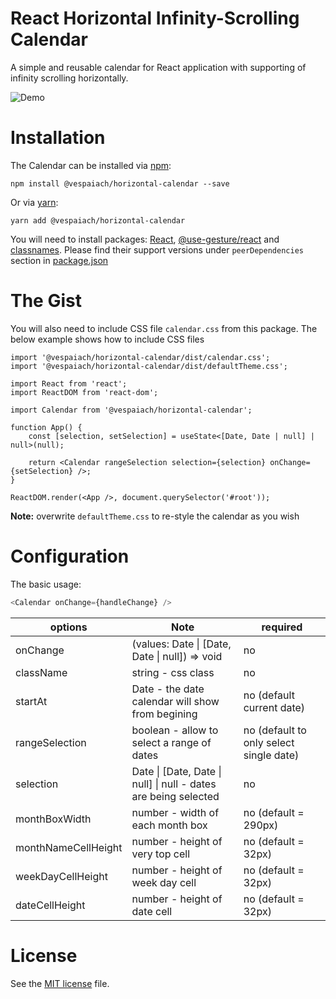 # React Horizontal Infinity-Scrolling Calendar

A simple and reusable calendar for React application with supporting of infinity scrolling horizontally.

![Demo](https://raw.githubusercontent.com/vespaiach/react-horizontal-calendar/main/view.gif)

# Installation

The Calendar can be installed via [npm](https://github.com/npm/cli):

```
npm install @vespaiach/horizontal-calendar --save
```

Or via [yarn](https://github.com/yarnpkg/yarn):

```
yarn add @vespaiach/horizontal-calendar
```

You will need to install packages: [React](https://github.com/facebook/react), [@use-gesture/react](https://github.com/pmndrs/use-gesture) and [classnames](https://github.com/JedWatson/classnames). Please find their support versions under `peerDependencies` section in [package.json](https://github.com/vespaiach/react-horizontal-calendar/blob/main/package.json)

# The Gist

You will also need to include CSS file `calendar.css` from this package. The below example shows how to include CSS files

```tsx
import '@vespaiach/horizontal-calendar/dist/calendar.css';
import '@vespaiach/horizontal-calendar/dist/defaultTheme.css';

import React from 'react';
import ReactDOM from 'react-dom';

import Calendar from '@vespaiach/horizontal-calendar';

function App() {
    const [selection, setSelection] = useState<[Date, Date | null] | null>(null);

    return <Calendar rangeSelection selection={selection} onChange={setSelection} />;
}

ReactDOM.render(<App />, document.querySelector('#root'));
```

**Note:** overwrite `defaultTheme.css` to re-style the calendar as you wish

# Configuration

The basic usage:

```js
<Calendar onChange={handleChange} />
```

| options             | Note                                                            | required                                |
| ------------------- | --------------------------------------------------------------- | --------------------------------------- |
| onChange            | (values: Date \| [Date, Date \| null]) => void                  | no                                      |
| className           | string - css class                                              | no                                      |
| startAt             | Date - the date calendar will show from begining                | no (default current date)               |
| rangeSelection      | boolean - allow to select a range of dates                      | no (default to only select single date) |
| selection           | Date \| [Date, Date \| null] \| null - dates are being selected | no                                      |
| monthBoxWidth       | number - width of each month box                                | no (default = 290px)                    |
| monthNameCellHeight | number - height of very top cell                                | no (default = 32px)                     |
| weekDayCellHeight   | number - height of week day cell                                | no (default = 32px)                     |
| dateCellHeight      | number - height of date cell                                    | no (default = 32px)                     |

# License

See the [MIT license](https://github.com/vespaiach/react-horizontal-calendar/blob/main/LICENSE) file.
